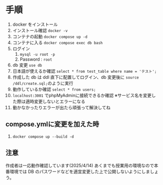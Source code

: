 # 手順

1. docker をインストール
2. インストール確認 `docker -v`
3. コンテナの起動 `docker compose up -d`
4. コンテナに入る `docker compose exec db bash`
5. ログイン
   1. `mysql -u root -p`
   2. Password : `root`
6. db 変更 `use db`
7. 日本語が使えるか確認 `select * from test_table where name = 'テスト';`
8. 作成した db は ddl 直下に配置してログイン、db 変更後に `source /ddl/create.sql;`のように実行
9. 動作しているか確認 `select * from users;`
10. `localhost:3001` でphpMyAdminに接続できるか確認
  ※サービス名を変更した際は適時変更しないとエラーになる
11. 動かなかったりエラーが出たら頑張って解決してね

## compose.ymlに変更を加えた時

1. `docker compose up --build -d`

## 注意

作成者は一応動作確認しています(2025/4/14)
あくまでも授業用の環境なので本番環境では DB のパスワードなどを適宜変更した上で公開しないようにしましょう。
